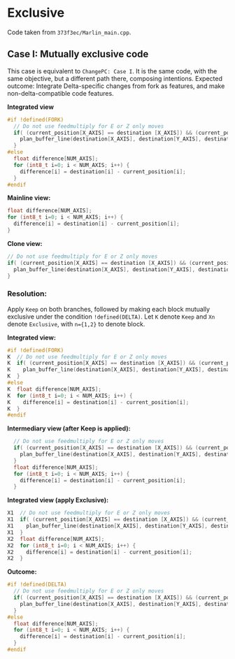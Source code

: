 # Exclusive
Code taken from `373f3ec/Marlin_main.cpp`.

## Case I: Mutually exclusive code
This case is equivalent to `ChangePC: Case I`. It is the same code, with the same objective, but a different path there, composing intentions.
Expected outcome: Integrate Delta-specific changes from fork as features, and make non-delta-compatible code features.

**Integrated view**
```cpp
#if !defined(FORK)
  // Do not use feedmultiply for E or Z only moves
  if( (current_position[X_AXIS] == destination [X_AXIS]) && (current_position[Y_AXIS] == destination [Y_AXIS])) {
    plan_buffer_line(destination[X_AXIS], destination[Y_AXIS], destination[Z_AXIS], destination[E_AXIS], feedrate/60, active_extruder);
  }
#else
  float difference[NUM_AXIS];
  for (int8_t i=0; i < NUM_AXIS; i++) {
    difference[i] = destination[i] - current_position[i];
  }
#endif
```

**Mainline view:**
```cpp
float difference[NUM_AXIS];
for (int8_t i=0; i < NUM_AXIS; i++) {
  difference[i] = destination[i] - current_position[i];
}
```

**Clone view:**
```cpp
// Do not use feedmultiply for E or Z only moves
if( (current_position[X_AXIS] == destination [X_AXIS]) && (current_position[Y_AXIS] == destination [Y_AXIS])) {
  plan_buffer_line(destination[X_AXIS], destination[Y_AXIS], destination[Z_AXIS], destination[E_AXIS], feedrate/60, active_extruder);
}
```

### Resolution:
Apply `Keep` on both branches, followed by making each block mutually exclusive under the condition `!defined(DELTA)`.
Let `K` denote `Keep` and `Xn` denote `Exclusive`, with `n={1,2}` to denote block.

**Integrated view:**
```cpp
#if !defined(FORK)
K  // Do not use feedmultiply for E or Z only moves
K  if( (current_position[X_AXIS] == destination [X_AXIS]) && (current_position[Y_AXIS] == destination [Y_AXIS])) {
K    plan_buffer_line(destination[X_AXIS], destination[Y_AXIS], destination[Z_AXIS], destination[E_AXIS], feedrate/60, active_extruder);
K  }
#else
K  float difference[NUM_AXIS];
K  for (int8_t i=0; i < NUM_AXIS; i++) {
K    difference[i] = destination[i] - current_position[i];
K  }
#endif
```

**Intermediary view (after Keep is applied):**
```cpp
  // Do not use feedmultiply for E or Z only moves
  if( (current_position[X_AXIS] == destination [X_AXIS]) && (current_position[Y_AXIS] == destination [Y_AXIS])) {
    plan_buffer_line(destination[X_AXIS], destination[Y_AXIS], destination[Z_AXIS], destination[E_AXIS], feedrate/60, active_extruder);
  }
  float difference[NUM_AXIS];
  for (int8_t i=0; i < NUM_AXIS; i++) {
    difference[i] = destination[i] - current_position[i];
  }
```

**Integrated view (apply Exclusive):**
```cpp
X1  // Do not use feedmultiply for E or Z only moves
X1  if( (current_position[X_AXIS] == destination [X_AXIS]) && (current_position[Y_AXIS] == destination [Y_AXIS])) {
X1    plan_buffer_line(destination[X_AXIS], destination[Y_AXIS], destination[Z_AXIS], destination[E_AXIS], feedrate/60, active_extruder);
X1  }
X2  float difference[NUM_AXIS];
X2  for (int8_t i=0; i < NUM_AXIS; i++) {
X2    difference[i] = destination[i] - current_position[i];
X2  }
```

**Outcome:**
```cpp
#if !defined(DELTA)
  // Do not use feedmultiply for E or Z only moves
  if( (current_position[X_AXIS] == destination [X_AXIS]) && (current_position[Y_AXIS] == destination [Y_AXIS])) {
    plan_buffer_line(destination[X_AXIS], destination[Y_AXIS], destination[Z_AXIS], destination[E_AXIS], feedrate/60, active_extruder);
  }
#else
  float difference[NUM_AXIS];
  for (int8_t i=0; i < NUM_AXIS; i++) {
    difference[i] = destination[i] - current_position[i];
  }
#endif
```